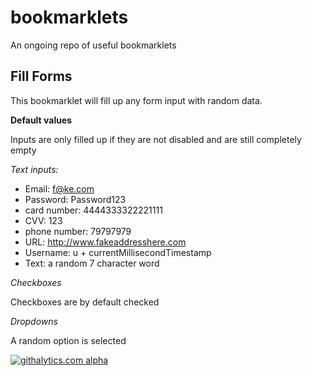 bookmarklets
============

An ongoing repo of useful bookmarklets

Fill Forms
----------
This bookmarklet will fill up any form input with random data.

**Default values**

Inputs are only filled up if they are not disabled and are still completely empty

*Text inputs:*
- Email: f@ke.com
- Password: Password123
- card number: 4444333322221111
- CVV: 123
- phone number: 79797979
- URL: http://www.fakeaddresshere.com
- Username: u + currentMillisecondTimestamp
- Text: a random 7 character word

*Checkboxes*

Checkboxes are by default checked

*Dropdowns*

A random option is selected

[![githalytics.com alpha](https://cruel-carlota.pagodabox.com/f6e46786c478dcb8467309126dd19dd5 "githalytics.com")](http://githalytics.com/shanti2530/bookmarklets)
